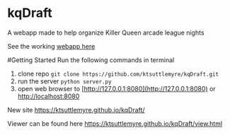 # kqDraft

A webapp made to help organize Killer Queen arcade league nights

See the working [webapp here](http://kqdraft.tildestar.com)

#Getting Started
Run the following commands in terminal

1. clone repo `git clone https://github.com/ktsuttlemyre/kqDraft.git`
2. run the server `python server.py`
3. open web browser to [http://127.0.0.1:8080](http://127.0.0.1:8080) or [http://localhost:8080](http://localhost:8080)



New site https://ktsuttlemyre.github.io/kqDraft/

Viewer can be found here
https://ktsuttlemyre.github.io/kqDraft/view.html
